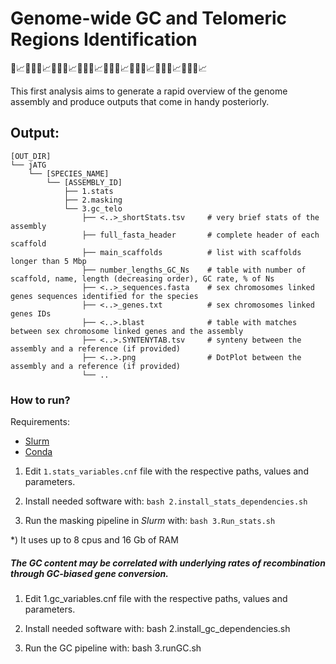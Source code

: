 # Genome-wide GC and Telomeric Regions Identification
🧬📈🧬🔚🧬📈🧬🔚🧬📈🧬🔚🧬📈🧬🔚🧬📈🧬🔚🧬📈🧬🔚🧬📈🧬🔚🧬📈

This first analysis aims to generate a rapid overview of the genome assembly and produce outputs that come in handy posteriorly.

## Output:
```
[OUT_DIR]
└── jATG
    └── [SPECIES_NAME]
        └── [ASSEMBLY_ID]
            ├── 1.stats
            ├── 2.masking
            └── 3.gc_telo
                ├── <..>_shortStats.tsv     # very brief stats of the assembly
                ├── full_fasta_header       # complete header of each scaffold
                ├── main_scaffolds          # list with scaffolds longer than 5 Mbp
                ├── number_lengths_GC_Ns    # table with number of scaffold, name, length (decreasing order), GC rate, % of Ns 
                ├── <..>_sequences.fasta    # sex chromosomes linked genes sequences identified for the species
                ├── <..>_genes.txt          # sex chromosomes linked genes IDs
                ├── <..>.blast              # table with matches between sex chromosome linked genes and the assembly
                ├── <..>.SYNTENYTAB.tsv     # synteny between the assembly and a reference (if provided)
                ├── <..>.png                # DotPlot between the assembly and a reference (if provided)
                └── ..

```

### How to run?

Requirements:
* [Slurm](https://slurm.schedmd.com)
* [Conda](https://docs.conda.io)


1) Edit `1.stats_variables.cnf` file with the respective paths, values and parameters.

2) Install needed software with: `bash 2.install_stats_dependencies.sh`

3) Run the masking pipeline in _Slurm_ with: `bash 3.Run_stats.sh`

\*) It uses up to 8 cpus and 16 Gb of RAM




##### The GC content may be correlated with underlying rates of recombination through GC-biased gene conversion.


1. Edit 1.gc_variables.cnf file with the respective paths, values and parameters.


2. Install needed software with: bash 2.install_gc_dependencies.sh


3. Run the GC pipeline with: bash 3.runGC.sh
